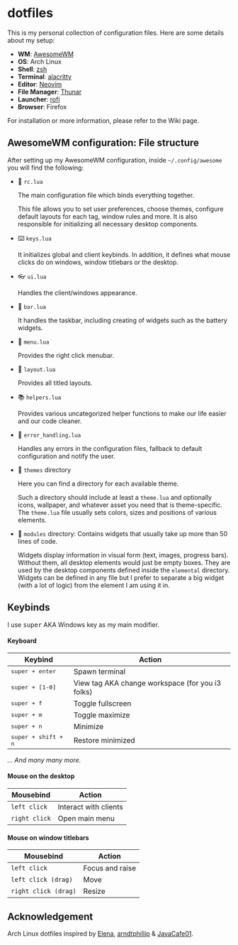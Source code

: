 # dotfiles

This is my personal collection of configuration files. Here are some details about my setup:

+ **WM**: [AwesomeWM](https://github.com/awesomeWM/awesome/)
+ **OS**: Arch Linux
+ **Shell**: [zsh](https://wiki.archlinux.org/index.php/Zsh/)
+ **Terminal**: [alacritty](https://github.com/alacritty/alacritty/)
+ **Editor**: [Neovim](https://github.com/neovim/neovim/) 
+ **File Manager**: [Thunar](https://git.xfce.org/xfce/thunar/)
+ **Launcher**: [rofi](https://github.com/davatorium/rofi/)
+ **Browser**: Firefox

For installation or more information, please refer to the Wiki page.

## AwesomeWM configuration: File structure

After setting up my AwesomeWM configuration, inside `~/.config/awesome` you will find the following:

+ 🔧 `rc.lua`

   The main configuration file which binds everything together.

   This file allows you to set user preferences, choose themes, configure default layouts for each tag, window rules and more.
   It is also responsible for initializing all necessary desktop components.

+ ⌨️ `keys.lua`

   It initializes global and client keybinds.
   In addition, it defines what mouse clicks do on windows, window titlebars or the desktop.

+ 👓 `ui.lua`

   Handles the client/windows appearance.

+ 🦯 `bar.lua`

   It handles the taskbar, including creating of widgets such as the battery widgets.

+ 📝 `menu.lua`

   Provides the right click menubar.

+ 📐 `layout.lua`

   Provides all titled layouts.

+ 📚 `helpers.lua`

   Provides various uncategorized helper functions to make our life easier and our code cleaner.


+ 🐛 `error_handling.lua`

   Handles any errors in the configuration files, fallback to default configuration and notify the user.

+ 🎨 `themes` directory

   Here you can find a directory for each available theme.

   Such a directory should include at least a `theme.lua` and optionally icons, wallpaper, and whatever asset you need that is theme-specific.
   The `theme.lua` file usually sets colors, sizes and positions of various elements.

+ 🧰 `modules` directory: Contains widgets that usually take up more than 50 lines of code.

   Widgets display information in visual form (text, images, progress bars).
   Without them, all desktop elements would just be empty boxes.
   They are used by the desktop components defined inside the `elemental` directory.
   Widgets can be defined in any file but I prefer to separate a big widget (with a lot of logic) from the element I am using it in.

## Keybinds

I use <kbd>super</kbd> AKA Windows key as my main modifier.

#### Keyboard
| Keybind | Action |
| --- | --- |
| <kbd>super + enter</kbd> | Spawn terminal |
| <kbd>super + [1-0]</kbd> | View tag AKA change workspace (for you i3 folks) |
| <kbd>super + f</kbd> | Toggle fullscreen |
| <kbd>super + m</kbd> | Toggle maximize |
| <kbd>super + n</kbd> | Minimize |
| <kbd>super + shift + n</kbd> | Restore minimized |

*... And many many more.*

#### Mouse on the desktop
| Mousebind | Action |
| --- | --- |
| `left click` | Interact with clients |
| `right click` | Open main menu |

#### Mouse on window titlebars
| Mousebind | Action |
| --- | --- |
| `left click` | Focus and raise |
| `left click (drag)` | Move |
| `right click (drag)` | Resize |

## Acknowledgement

Arch Linux dotfiles inspired by [Elena](https://github.com/elenapan), [arndtphillip](https://github.com/arndtphillip) & [JavaCafe01](https://github.com/JavaCafe01/awedots).